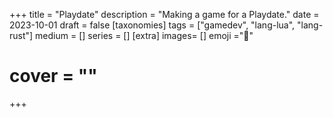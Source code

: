 +++
title = "Playdate"
description = "Making a game for a Playdate."
date = 2023-10-01
draft =  false
[taxonomies]
tags = ["gamedev", "lang-lua", "lang-rust"]
medium = []
series = []
[extra]
images= []
emoji ="👾"
# cover = ""
+++

